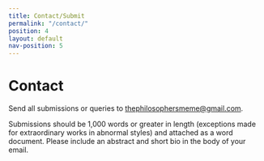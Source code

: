 ```yaml
---
title: Contact/Submit
permalink: "/contact/"
position: 4
layout: default
nav-position: 5
---
```


<div class="home">
<h1>Contact</h1>

<p>Send all submissions or queries to <a href="thephilosophersmeme@gmail.com">thephilosophersmeme@gmail.com</a>.</p>

<p>Submissions should be 1,000 words or greater in length (exceptions made for extraordinary works in abnormal styles) and attached as a word document. Please include an abstract and short bio in the body of your email.</p>

</div>